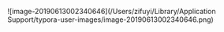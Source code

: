 ![image-20190613002340646](/Users/zifuyi/Library/Application Support/typora-user-images/image-20190613002340646.png)

